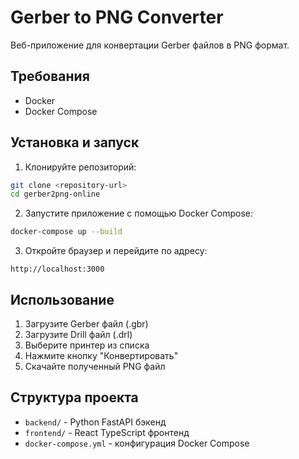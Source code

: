 # Gerber to PNG Converter

Веб-приложение для конвертации Gerber файлов в PNG формат.

## Требования

- Docker
- Docker Compose

## Установка и запуск

1. Клонируйте репозиторий:
```bash
git clone <repository-url>
cd gerber2png-online
```

2. Запустите приложение с помощью Docker Compose:
```bash
docker-compose up --build
```

3. Откройте браузер и перейдите по адресу:
```
http://localhost:3000
```

## Использование

1. Загрузите Gerber файл (.gbr)
2. Загрузите Drill файл (.drl)
3. Выберите принтер из списка
4. Нажмите кнопку "Конвертировать"
5. Скачайте полученный PNG файл

## Структура проекта

- `backend/` - Python FastAPI бэкенд
- `frontend/` - React TypeScript фронтенд
- `docker-compose.yml` - конфигурация Docker Compose 